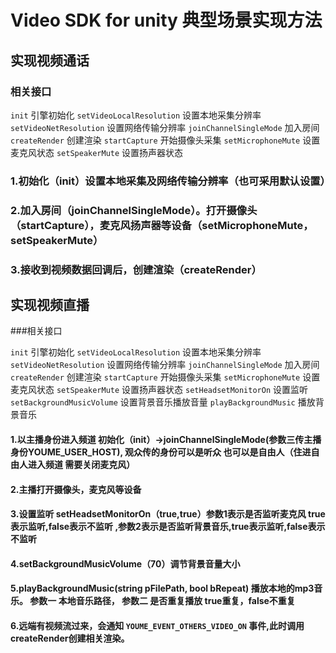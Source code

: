 # Video SDK for unity 典型场景实现方法

## 实现视频通话 ##

### 相关接口

`init` 引擎初始化
`setVideoLocalResolution` 设置本地采集分辨率
`setVideoNetResolution` 设置网络传输分辨率
`joinChannelSingleMode` 加入房间
`createRender` 创建渲染
`startCapture` 开始摄像头采集
`setMicrophoneMute`	设置麦克风状态
`setSpeakerMute`	设置扬声器状态

### 1.初始化（init）设置本地采集及网络传输分辨率（也可采用默认设置）

### 2.加入房间（joinChannelSingleMode）。打开摄像头（startCapture），麦克风扬声器等设备（setMicrophoneMute，setSpeakerMute）

### 3.接收到视频数据回调后，创建渲染（createRender）


## 实现视频直播 ##

###相关接口

`init` 引擎初始化
`setVideoLocalResolution` 设置本地采集分辨率
`setVideoNetResolution` 设置网络传输分辨率
`joinChannelSingleMode` 加入房间
`createRender` 创建渲染
`startCapture` 开始摄像头采集
`setMicrophoneMute`	设置麦克风状态
`setSpeakerMute`	设置扬声器状态
`setHeadsetMonitorOn` 设置监听
`setBackgroundMusicVolume`	设置背景音乐播放音量
`playBackgroundMusic`	播放背景音乐

#### 1.以主播身份进入频道 初始化（init）->joinChannelSingleMode(参数三传主播身份YOUME_USER_HOST), 观众传的身份可以是听众 也可以是自由人（住进自由人进入频道 需要关闭麦克风）

#### 2.主播打开摄像头，麦克风等设备

#### 3.设置监听 setHeadsetMonitorOn（true,true）参数1表示是否监听麦克风 true表示监听,false表示不监听 ,参数2表示是否监听背景音乐,true表示监听,false表示不监听

#### 4.setBackgroundMusicVolume（70）调节背景音量大小

#### 5.playBackgroundMusic(string pFilePath, bool bRepeat) 播放本地的mp3音乐。 参数一 本地音乐路径， 参数二 是否重复播放 true重复，false不重复

#### 6.远端有视频流过来，会通知 `YOUME_EVENT_OTHERS_VIDEO_ON` 事件,此时调用createRender创建相关渲染。